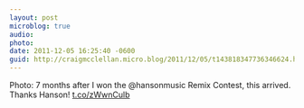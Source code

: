 ```yaml
---
layout: post
microblog: true
audio: 
photo: 
date: 2011-12-05 16:25:40 -0600
guid: http://craigmcclellan.micro.blog/2011/12/05/t143818347736346624.html
---
```

Photo: 7 months after I won the @hansonmusic Remix Contest, this arrived. Thanks Hanson! [t.co/zWwnCulb](http://t.co/zWwnCulb)
